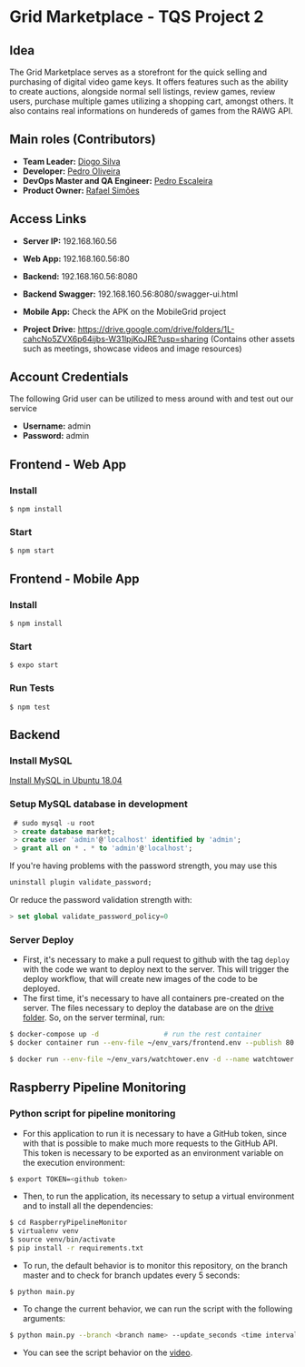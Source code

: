 # Grid Marketplace - TQS Project 2

## Idea

The Grid Marketplace serves as a storefront for the quick selling and purchasing of digital video game keys. It offers features such as the ability to create auctions, alongside normal sell listings, review games, review users, purchase multiple games utilizing a shopping cart, amongst others. It also contains real informations on hundereds of games from the RAWG API.
  
## Main roles (Contributors)

* **Team Leader:** [Diogo Silva](https://github.com/HerouFenix)
* **Developer:** [Pedro Oliveira](https://github.com/DrPunpun)
* **DevOps Master and QA Engineer:** [Pedro Escaleira](https://github.com/oEscal)
* **Product Owner:** [Rafael Simões](https://github.com/Rafaelyot)

## Access Links
* **Server IP:** 192.168.160.56
* **Web App:** 192.168.160.56:80
* **Backend:** 192.168.160.56:8080
* **Backend Swagger:** 192.168.160.56:8080/swagger-ui.html
* **Mobile App:** Check the APK on the MobileGrid project

* **Project Drive:** https://drive.google.com/drive/folders/1L-cahcNo5ZVX6p64ijbs-W31lpjKoJRE?usp=sharing (Contains other assets such as meetings, showcase videos and image resources)



## Account Credentials
The following Grid user can be utilized to mess around with and test out our service
* **Username:** admin
* **Password:** admin


## Frontend - Web App
### Install
```
$ npm install
```

### Start
```
$ npm start
```

## Frontend - Mobile App
### Install
```
$ npm install
```

### Start
```
$ expo start
```

### Run Tests
```
$ npm test
```

## Backend
### Install MySQL
[Install MySQL in Ubuntu 18.04](https://www.digitalocean.com/community/tutorials/how-to-install-mysql-on-ubuntu-18-04)
### Setup MySQL database in development

```sql
 # sudo mysql -u root
 > create database market;
 > create user 'admin'@'localhost' identified by 'admin';
 > grant all on * . * to 'admin'@'localhost';
```

If you're having problems with the password strength, you may use this
```sql
uninstall plugin validate_password;
```
Or reduce the password validation strength with:
```sql
> set global validate_password_policy=0
```

### Server Deploy
 - First, it's necessary to make a pull request to github with the tag `deploy` with the code we want to deploy next to the server. This will trigger the deploy workflow, that will create new images of the code to be deployed.
 - The first time, it's necessary to have all containers pre-created on the server. The files necessary to deploy the database are on the [drive folder](https://drive.google.com/drive/folders/1vFA4bkDRcnIPeB7-68J1umuGZ8dowvKG?usp=sharing). So, on the server terminal, run:
 ```bash
 $ docker-compose up -d                # run the rest container
 $ docker container run --env-file ~/env_vars/frontend.env --publish 80:80 --detach --name web-app docker.pkg.github.com/oescal/tqs_project_2/web-app              # run the web-app container

 $ docker run --env-file ~/env_vars/watchtower.env -d --name watchtower -v /var/run/docker.sock:/var/run/docker.sock -v ~/.docker/config.json:/config.json containrrr/watchtower              # run the watchtower container for continuous deployment
```

## Raspberry Pipeline Monitoring
### Python script for pipeline monitoring
 - For this application to run it is necessary to have a GitHub token, since with that is possible to make much more requests to the GitHub API. This token is necessary to be exported as an environment variable on the execution environment:
 ```bash
 $ export TOKEN=<github token>
 ```

 - Then, to run the application, its necessary to setup a virtual environment and to install all the dependencies:
 ```bash
 $ cd RaspberryPipelineMonitor
 $ virtualenv venv
 $ source venv/bin/activate
 $ pip install -r requirements.txt
 ```

 - To run, the default behavior is to monitor this repository, on the branch master and to check for branch updates every 5 seconds:
 ```
 $ python main.py
 ```

 - To change the current behavior, we can run the script with the following arguments:
 ```bash
 $ python main.py --branch <branch name> --update_seconds <time interval to check for new updates> --full_name_or_id <repository name or id>
 ```

 - You can see the script behavior on the [video](https://drive.google.com/file/d/16Excjh7k0iB3FzppBCLL4JAgOr91Dz42/view?usp=sharing).
